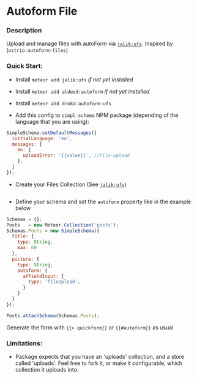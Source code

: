Autoform File
=============

### Description
Upload and manage files with autoForm via [`jalik:ufs`](https://github.com/jalik/jalik-ufs/).
Inspired by [`ostrio:autoform-files`]

### Quick Start:

 - Install `meteor add jalik:ufs` *if not yet installed*
 - Install `meteor add aldeed:autoform` *if not yet installed*
 - Install `meteor add droka:autoform-ufs`

 - Add this config to `simpl-schema` NPM package (depending of the language that you are using):
```javascript
SimpleSchema.setDefaultMessages({
  initialLanguage: 'en',
  messages: {
    en: {
      uploadError: '{{value}}', //File-upload
    },
  }
});
```
 - Create your Files Collection (See [`jalik:ufs`](https://github.com/jalik/jalik-ufs/))
```javascript
```

 - Define your schema and set the `autoform` property like in the example below
```javascript
Schemas = {};
Posts   = new Meteor.Collection('posts');
Schemas.Posts = new SimpleSchema({
  title: {
    type: String,
    max: 60
  },
  picture: {
    type: String,
    autoform: {
      afFieldInput: {
        type: 'fileUpload',
      }
    }
  }
});

Posts.attachSchema(Schemas.Posts);
```

Generate the form with `{{> quickform}}` or `{{#autoform}}` as usual

### Limitations:

 - Package expects that you have an 'uploads' collection, and a store called 'uploads'.
Feel free to fork it, or make it configurable, which collection it uploads into.